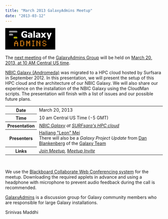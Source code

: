 ```yaml
---
title: "March 2013 GalaxyAdmins Meetup"
date: "2013-03-12"
---
```


<div class='right'><a href='/src/community/galaxy-admins/meetups/2013-03-20/index.md'><img src="/src/images/logos/GalaxyAdmins.png" alt="March 2013 GalaxyAdmins Meetup" width="160" /></a> </div>

The [next meeting](/src/community/galaxy-admins/meetups/2013-03-20/index.md) of the [GalaxyAdmins Group](/src/community/galaxy-admins/index.md) will be held on [March 20, 2013, at 10 AM Central US time](/src/community/galaxy-admins/meetups/2013-03-20/index.md). 

[NBIC Galaxy (Andromeda)](http://galaxy.nbic.nl/) was migrated to a HPC cloud hosted by Surfsara in September 2012. In this presentation, we will present the setup of this HPC cloud and the architecture of our NBIC Galaxy. We will also share our experience on the installation of the NBIC Galaxy using the CloudMan scripts. The presentation will finish with a list of issues and our possible future plans.

<table>
  <tr>
    <th> Date </th>
    <td> March 20, 2013 </td>
  </tr>
  <tr>
    <th> Time </th>
    <td> 10 am Central US Time (-5 GMT) </td>
  </tr>
  <tr>
    <th> Presentation </th>
    <td> <em><a href='http://galaxy.nbic.nl/'>NBIC Galaxy</a> at <a href='https://www.surfsara.nl/'>SURFsara's HPC cloud</a></em>  </td>
  </tr>
  <tr>
    <th> Presenters </th>
    <td> <a href="mailto:hailiang DOT mei AT nbic DOT nl">Hailiang "Leon" Mei</a><br />There will also be a <em>Galaxy Project Update</em> from <a href='/src/people/dan/index.md'>Dan Blankenberg</a> of the <a href='/src/galaxy-team/index.md'>Galaxy Team</a> </td>
  </tr>
  <tr>
    <th> Links </th>
    <td> <em><a href='https://globalcampus.uiowa.edu:443/join_meeting.html?meetingId=1262344508128'>Join Meetup</a>, <a href='https://globalcampus.uiowa.edu:443/build_calendar.event?meetingId=1262344508128'>Meetup Invite</a></em> </td>
  </tr>
</table>


<br />

We use the [Blackboard Collaborate Web Conferencing system](/src/community/galaxy-admins/meetups/webinar-tech/index.md) for the meetup. Downloading the required applets in advance and using a headphone with microphone to prevent audio feedback during the call is recommended.

[GalaxyAdmins](/src/community/galaxy-admins/index.md) is a discussion group for Galaxy community members who are responsible for large Galaxy installations. 

Srinivas Maddhi
